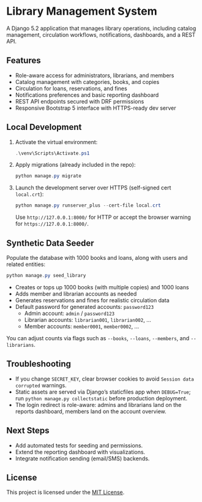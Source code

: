 # Library Management System

A Django 5.2 application that manages library operations, including catalog management, circulation workflows, notifications, dashboards, and a REST API.

## Features

- Role-aware access for administrators, librarians, and members
- Catalog management with categories, books, and copies
- Circulation for loans, reservations, and fines
- Notifications preferences and basic reporting dashboard
- REST API endpoints secured with DRF permissions
- Responsive Bootstrap 5 interface with HTTPS-ready dev server

## Local Development

1. Activate the virtual environment:
   ```powershell
   .\venv\Scripts\Activate.ps1
   ```
2. Apply migrations (already included in the repo):
   ```powershell
   python manage.py migrate
   ```
3. Launch the development server over HTTPS (self-signed cert `local.crt`):
   ```powershell
   python manage.py runserver_plus --cert-file local.crt
   ```
   Use `http://127.0.0.1:8000/` for HTTP or accept the browser warning for `https://127.0.0.1:8000/`.

## Synthetic Data Seeder

Populate the database with 1000 books and loans, along with users and related entities:

```powershell
python manage.py seed_library
```

- Creates or tops up 1000 books (with multiple copies) and 1000 loans
- Adds member and librarian accounts as needed
- Generates reservations and fines for realistic circulation data
- Default password for generated accounts: `password123`
  - Admin account: `admin` / `password123`
  - Librarian accounts: `librarian001`, `librarian002`, ...
  - Member accounts: `member0001`, `member0002`, ...

You can adjust counts via flags such as `--books`, `--loans`, `--members`, and `--librarians`.

## Troubleshooting

- If you change `SECRET_KEY`, clear browser cookies to avoid `Session data corrupted` warnings.
- Static assets are served via Django’s staticfiles app when `DEBUG=True`; run `python manage.py collectstatic` before production deployment.
- The login redirect is role-aware: admins and librarians land on the reports dashboard, members land on the account overview.

## Next Steps

- Add automated tests for seeding and permissions.
- Extend the reporting dashboard with visualizations.
- Integrate notification sending (email/SMS) backends.

## License

This project is licensed under the [MIT License](LICENSE).
